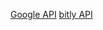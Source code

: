 [Google API](https://developers.google.com/url-shortener/v1/getting_started)
[bitly API](http://dev.bitly.com/get_started.html)
